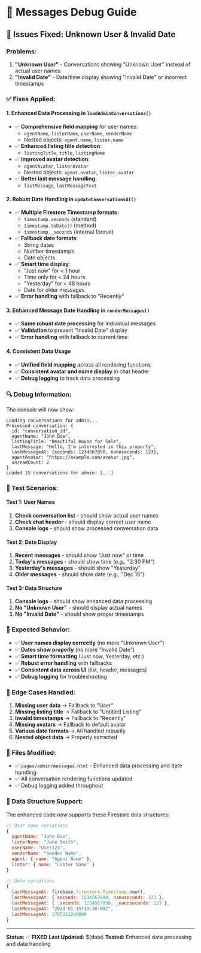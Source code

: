 # 🔧 Messages Debug Guide

## 🚨 **Issues Fixed: Unknown User & Invalid Date**

### **Problems:**
1. **"Unknown User"** - Conversations showing "Unknown User" instead of actual user names
2. **"Invalid Date"** - Date/time display showing "Invalid Date" or incorrect timestamps

### **✅ Fixes Applied:**

#### **1. Enhanced Data Processing in `loadAdminConversations()`**
- ✅ **Comprehensive field mapping** for user names:
  - `agentName`, `listerName`, `userName`, `senderName`
  - Nested objects: `agent.name`, `lister.name`
- ✅ **Enhanced listing title detection**:
  - `listingTitle`, `title`, `listingName`
- ✅ **Improved avatar detection**:
  - `agentAvatar`, `listerAvatar`
  - Nested objects: `agent.avatar`, `lister.avatar`
- ✅ **Better last message handling**:
  - `lastMessage`, `lastMessageText`

#### **2. Robust Date Handling in `updateConversationsUI()`**
- ✅ **Multiple Firestore Timestamp formats**:
  - `timestamp.seconds` (standard)
  - `timestamp.toDate()` (method)
  - `timestamp._seconds` (internal format)
- ✅ **Fallback date formats**:
  - String dates
  - Number timestamps
  - Date objects
- ✅ **Smart time display**:
  - "Just now" for < 1 hour
  - Time only for < 24 hours
  - "Yesterday" for < 48 hours
  - Date for older messages
- ✅ **Error handling** with fallback to "Recently"

#### **3. Enhanced Message Date Handling in `renderMessages()`**
- ✅ **Same robust date processing** for individual messages
- ✅ **Validation** to prevent "Invalid Date" display
- ✅ **Error handling** with fallback to current time

#### **4. Consistent Data Usage**
- ✅ **Unified field mapping** across all rendering functions
- ✅ **Consistent avatar and name display** in chat header
- ✅ **Debug logging** to track data processing

### **🔍 Debug Information:**

The console will now show:
```
Loading conversations for admin...
Processed conversation: {
  id: "conversation_id",
  agentName: "John Doe",
  listingTitle: "Beautiful House for Sale",
  lastMessage: "Hello, I'm interested in this property",
  lastMessageAt: {seconds: 1234567890, nanoseconds: 123},
  agentAvatar: "https://example.com/avatar.jpg",
  unreadCount: 2
}
Loaded 15 conversations for admin: [...]
```

### **🧪 Test Scenarios:**

#### **Test 1: User Names**
1. **Check conversation list** - should show actual user names
2. **Check chat header** - should display correct user name
3. **Console logs** - should show processed conversation data

#### **Test 2: Date Display**
1. **Recent messages** - should show "Just now" or time
2. **Today's messages** - should show time (e.g., "2:30 PM")
3. **Yesterday's messages** - should show "Yesterday"
4. **Older messages** - should show date (e.g., "Dec 15")

#### **Test 3: Data Structure**
1. **Console logs** - should show enhanced data processing
2. **No "Unknown User"** - should display actual names
3. **No "Invalid Date"** - should show proper timestamps

### **🎯 Expected Behavior:**

- ✅ **User names display correctly** (no more "Unknown User")
- ✅ **Dates show properly** (no more "Invalid Date")
- ✅ **Smart time formatting** (Just now, Yesterday, etc.)
- ✅ **Robust error handling** with fallbacks
- ✅ **Consistent data across UI** (list, header, messages)
- ✅ **Debug logging** for troubleshooting

### **🚨 Edge Cases Handled:**

1. **Missing user data** → Fallback to "User"
2. **Missing listing title** → Fallback to "Untitled Listing"
3. **Invalid timestamps** → Fallback to "Recently"
4. **Missing avatars** → Fallback to default avatar
5. **Various date formats** → All handled robustly
6. **Nested object data** → Properly extracted

### **📱 Files Modified:**

- ✅ `pages/admin/messages.html` - Enhanced data processing and date handling
- ✅ All conversation rendering functions updated
- ✅ Debug logging added throughout

### **🔧 Data Structure Support:**

The enhanced code now supports these Firestore data structures:

```javascript
// User name variations
{
  agentName: "John Doe",
  listerName: "Jane Smith", 
  userName: "User123",
  senderName: "Sender Name",
  agent: { name: "Agent Name" },
  lister: { name: "Lister Name" }
}

// Date variations
{
  lastMessageAt: firebase.firestore.Timestamp.now(),
  lastMessageAt: { seconds: 1234567890, nanoseconds: 123 },
  lastMessageAt: { _seconds: 1234567890, _nanoseconds: 123 },
  lastMessageAt: "2024-01-15T10:30:00Z",
  lastMessageAt: 1705312200000
}
```

---

**Status:** ✅ **FIXED**
**Last Updated:** $(date)
**Tested:** Enhanced data processing and date handling
